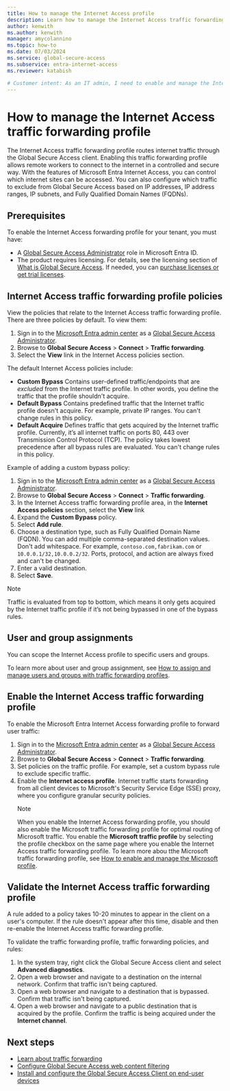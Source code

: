 ```yaml
---
title: How to manage the Internet Access profile
description: Learn how to manage the Internet Access traffic forwarding profile for Microsoft Entra Internet Access.
author: kenwith
ms.author: kenwith
manager: amycolannino
ms.topic: how-to
ms.date: 07/03/2024
ms.service: global-secure-access
ms.subservice: entra-internet-access 
ms.reviewer: katabish

# Customer intent: As an IT admin, I need to enable and manage the Internet Access traffic forwarding profile so that internet access I configured can forward traffic according to the profile.
---
```


# How to manage the Internet Access traffic forwarding profile

The Internet Access traffic forwarding profile routes internet traffic through the Global Secure Access client. Enabling this traffic forwarding profile allows remote workers to connect to the internet in a controlled and secure way. With the features of Microsoft Entra Internet Access, you can control which internet sites can be accessed. You can also configure which traffic to exclude from Global Secure Access based on IP addresses, IP address ranges, IP subnets, and Fully Qualified Domain Names (FQDNs).

## Prerequisites

To enable the Internet Access forwarding profile for your tenant, you must have:

- A [Global Secure Access Administrator](../identity/role-based-access-control/permissions-reference.md#global-secure-access-administrator) role in Microsoft Entra ID.
- The product requires licensing. For details, see the licensing section of [What is Global Secure Access](overview-what-is-global-secure-access.md). If needed, you can [purchase licenses or get trial licenses](https://aka.ms/azureadlicense).

## Internet Access traffic forwarding profile policies

View the policies that relate to the Internet Access traffic forwarding profile. There are three policies by default. To view them:
1. Sign in to the [Microsoft Entra admin center](https://entra.microsoft.com) as a [Global Secure Access Administrator](/azure/active-directory/roles/permissions-reference#global-secure-access-administrator).
1. Browse to **Global Secure Access** > **Connect** > **Traffic forwarding**.
1. Select the **View** link in the Internet Access policies section.

The default Internet Access policies include:
- **Custom Bypass** Contains user-defined traffic/endpoints that are *excluded* from the Internet traffic profile. In other words, you define the traffic that the profile shouldn't acquire.
- **Default Bypass** Contains predefined traffic that the Internet traffic profile doesn't acquire. For example, private IP ranges. You can't change rules in this policy.
- **Default Acquire** Defines traffic that gets acquired by the Internet traffic profile. Currently, it’s all internet traffic on ports 80, 443 over Transmission Control Protocol (TCP). The policy takes lowest precedence after all bypass rules are evaluated. You can't change rules in this policy.

Example of adding a custom bypass policy:
1. Sign in to the [Microsoft Entra admin center](https://entra.microsoft.com) as a [Global Secure Access Administrator](/azure/active-directory/roles/permissions-reference#global-secure-access-administrator).
1. Browse to **Global Secure Access** > **Connect** > **Traffic forwarding**.
1. In the Internet Access traffic forwarding profile area, in the **Internet Access policies** section, select the **View** link 
1. Expand the **Custom Bypass** policy.
1. Select **Add rule**.
1. Choose a destination type, such as Fully Qualified Domain Name (FQDN). You can add multiple comma-separated destination values. Don't add whitespace. For example, `contoso.com,fabrikam.com` or `10.0.0.1/32,10.0.0.2/32`. Ports, protocol, and action are always fixed and can't be changed.
1. Enter a valid destination.
1. Select **Save**.

> [!NOTE]
> Traffic is evaluated from top to bottom, which means it only gets acquired by the Internet traffic profile if it’s not being bypassed in one of the bypass rules.

## User and group assignments
You can scope the Internet Access profile to specific users and groups.

To learn more about user and group assignment, see [How to assign and manage users and groups with traffic forwarding profiles](how-to-manage-users-groups-assignment.md).

## Enable the Internet Access traffic forwarding profile

To enable the Microsoft Entra Internet Access forwarding profile to forward user traffic:

1. Sign in to the [Microsoft Entra admin center](https://entra.microsoft.com) as a [Global Secure Access Administrator](/azure/active-directory/roles/permissions-reference#global-secure-access-administrator).
1. Browse to **Global Secure Access** > **Connect** > **Traffic forwarding**.
1. Set policies on the traffic profile. For example, set a custom bypass rule to exclude specific traffic.
1. Enable the **Internet access profile**. Internet traffic starts forwarding from all client devices to Microsoft's Security Service Edge (SSE) proxy, where you configure granular security policies.
    > [!NOTE]
    > When you enable the Internet Access forwarding profile, you should also enable the Microsoft traffic forwarding profile for optimal routing of Microsoft traffic. You enable the **Microsoft traffic profile** by selecting the profile checkbox on the same page where you enable the Internet Access traffic forwarding profile. To learn more abou tthe Microsoft traffic forwarding profile, see [How to enable and manage the Microsoft profile](how-to-manage-microsoft-profile.md).

## Validate the Internet Access traffic forwarding profile
A rule added to a policy takes 10-20 minutes to appear in the client on a user's computer. If the rule doesn't appear after this time, disable and then re-enable the Internet Access traffic forwarding profile. 

To validate the traffic forwarding profile, traffic forwarding policies, and rules:
1. In the system tray, right click the Global Secure Access client and select **Advanced diagnostics**.
1. Open a web browser and navigate to a destination on the internal network. Confirm that traffic isn't being captured.
1. Open a web browser and navigate to a destination that is bypassed. Confirm that traffic isn't being captured.
1. Open a web browser and navigate to a public destination that is acquired by the profile. Confirm the traffic is being acquired under the **Internet channel**.




## Next steps
- [Learn about traffic forwarding](concept-traffic-forwarding.md)
- [Configure Global Secure Access web content filtering](how-to-configure-web-content-filtering.md)
- [Install and configure the Global Secure Access Client on end-user devices](how-to-install-windows-client.md)
